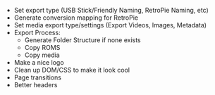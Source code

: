 * Set export type (USB Stick/Friendly Naming, RetroPie Naming, etc)
* Generate conversion mapping for RetroPie
* Set media export type/settings (Export Videos, Images, Metadata)
* Export Process:
	* Generate Folder Structure if none exists
	* Copy ROMS
	* Copy media
* Make a nice logo
* Clean up DOM/CSS to make it look cool
* Page transitions
* Better headers